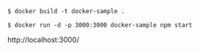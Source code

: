 `$ docker build -t docker-sample .`

`$ docker run -d -p 3000:3000 docker-sample npm start`

http://localhost:3000/
